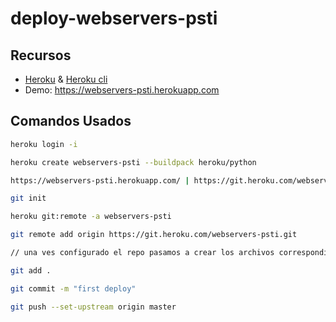 # deploy-webservers-psti

## Recursos
- [Heroku](https://heroku.com) & [Heroku cli](https://devcenter.heroku.com/articles/heroku-cli)
- Demo: https://webservers-psti.herokuapp.com

## Comandos Usados

```bash
heroku login -i

heroku create webservers-psti --buildpack heroku/python

https://webservers-psti.herokuapp.com/ | https://git.heroku.com/webservers-psti.git

git init 

heroku git:remote -a webservers-psti

git remote add origin https://git.heroku.com/webservers-psti.git

// una ves configurado el repo pasamos a crear los archivos correspondientes

git add .

git commit -m "first deploy"

git push --set-upstream origin master
```
